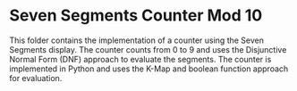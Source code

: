 # Seven Segments Counter Mod 10

This folder contains the implementation of a counter using the Seven Segments display.
The counter counts from 0 to 9 and uses the Disjunctive Normal Form (DNF) approach to evaluate the segments.
The counter is implemented in Python and uses the K-Map and boolean function approach for evaluation.

